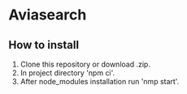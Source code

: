 # Aviasearch

## How to install
1. Clone this repository or download .zip.
2. In project directory 'npm ci'.
3. After node_modules installation run 'nmp start'.